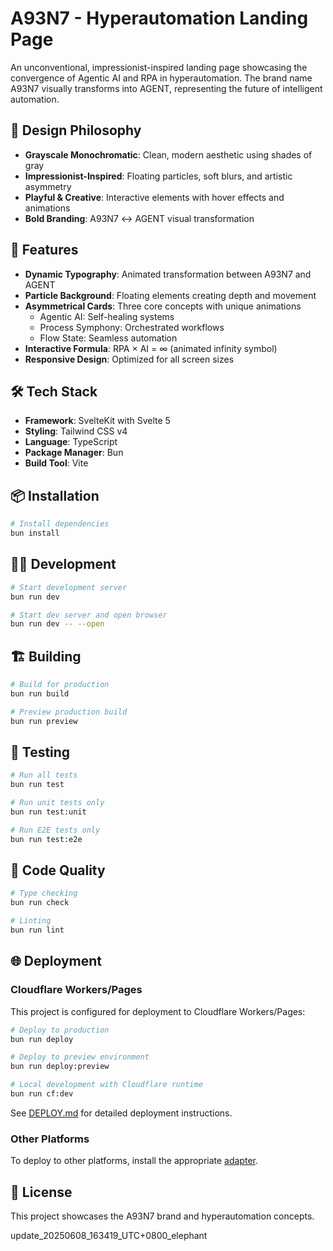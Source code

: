 # A93N7 - Hyperautomation Landing Page

An unconventional, impressionist-inspired landing page showcasing the convergence of Agentic AI and RPA in hyperautomation. The brand name A93N7 visually transforms into AGENT, representing the future of intelligent automation.

## 🎨 Design Philosophy

- **Grayscale Monochromatic**: Clean, modern aesthetic using shades of gray
- **Impressionist-Inspired**: Floating particles, soft blurs, and artistic asymmetry
- **Playful & Creative**: Interactive elements with hover effects and animations
- **Bold Branding**: A93N7 ↔ AGENT visual transformation

## 🚀 Features

- **Dynamic Typography**: Animated transformation between A93N7 and AGENT
- **Particle Background**: Floating elements creating depth and movement
- **Asymmetrical Cards**: Three core concepts with unique animations
  - Agentic AI: Self-healing systems
  - Process Symphony: Orchestrated workflows
  - Flow State: Seamless automation
- **Interactive Formula**: RPA × AI = ∞ (animated infinity symbol)
- **Responsive Design**: Optimized for all screen sizes

## 🛠️ Tech Stack

- **Framework**: SvelteKit with Svelte 5
- **Styling**: Tailwind CSS v4
- **Language**: TypeScript
- **Package Manager**: Bun
- **Build Tool**: Vite

## 📦 Installation

```bash
# Install dependencies
bun install
```

## 🏃‍♂️ Development

```bash
# Start development server
bun run dev

# Start dev server and open browser
bun run dev -- --open
```

## 🏗️ Building

```bash
# Build for production
bun run build

# Preview production build
bun run preview
```

## 🧪 Testing

```bash
# Run all tests
bun run test

# Run unit tests only
bun run test:unit

# Run E2E tests only
bun run test:e2e
```

## 📝 Code Quality

```bash
# Type checking
bun run check

# Linting
bun run lint
```

## 🌐 Deployment

### Cloudflare Workers/Pages

This project is configured for deployment to Cloudflare Workers/Pages:

```bash
# Deploy to production
bun run deploy

# Deploy to preview environment
bun run deploy:preview

# Local development with Cloudflare runtime
bun run cf:dev
```

See [DEPLOY.md](./DEPLOY.md) for detailed deployment instructions.

### Other Platforms

To deploy to other platforms, install the appropriate [adapter](https://svelte.dev/docs/kit/adapters).

## 📄 License

This project showcases the A93N7 brand and hyperautomation concepts.

update_20250608_163419_UTC+0800_elephant
